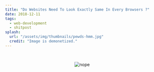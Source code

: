 ```yaml
---
title: "Do Websites Need To Look Exactly Same In Every Browsers ?"
date: 2018-12-11
tags:
  - web-development
  - shitpost
splash:
  url: "/assets/img/thumbnails/pewds-hmm.jpg"
  credit: "Image is demonetized."
---
```


<br>
<center>

![nope](https://i.imgur.com/k1FaUcl.gif)

</center>
<br>
